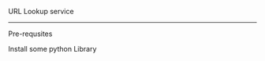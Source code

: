 URL Lookup service
________________________________________

Pre-requsites

Install some python Library
